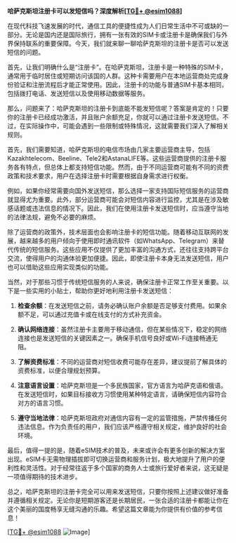 **哈萨克斯坦注册卡可以发短信吗？深度解析[[TG💪+ @esim1088](https://t.me/s/esim1088)]**

在现代科技飞速发展的时代，通信工具的便捷性成为人们日常生活中不可或缺的一部分。无论是国内还是国际旅行，拥有一张有效的SIM卡或注册卡是确保我们与外界保持联系的重要保障。今天，我们就来聊一聊哈萨克斯坦的注册卡是否可以发送短信的问题。

首先，让我们明确什么是“注册卡”。在哈萨克斯坦，注册卡是一种特殊的SIM卡，通常用于临时居住或短期访问该国的人群。这种卡需要用户在本地运营商处完成身份验证和注册流程后才能正常使用。因此，注册卡的功能与普通SIM卡基本相同，包括拨打电话、发送短信以及使用移动数据等服务。

那么，问题来了：哈萨克斯坦的注册卡到底能不能发短信呢？答案是肯定的！只要你的注册卡已经成功激活，并且账户余额充足，你就可以通过注册卡发送短信。不过，在实际操作中，可能会遇到一些限制或特殊情况，这就需要我们深入了解相关规则。

首先，我们需要知道，哈萨克斯坦的电信市场由几家主要运营商主导，包括Kazakhtelecom、Beeline、Tele2和AstanaLIFE等。这些运营商提供的注册卡服务各有特点，但总体上都支持短信功能。然而，由于不同运营商可能有不同的资费政策和技术要求，用户在选择注册卡时需要根据自身需求进行权衡。

例如，如果你经常需要向国外发送短信，那么选择一家支持国际短信服务的运营商就显得尤为重要。此外，部分运营商可能会对短信内容进行监控，尤其是在涉及敏感话题或违法信息的情况下。因此，我们在使用注册卡发送短信时，应当遵守当地的法律法规，避免不必要的麻烦。

除了运营商的政策外，技术层面也会影响注册卡的短信功能。随着移动互联网的发展，越来越多的用户倾向于使用即时通讯软件（如WhatsApp、Telegram）来替代传统的短信服务。这些应用不仅提供了更加丰富的沟通方式，还往往支持跨平台交流，使得用户的沟通体验更加便捷。因此，即使注册卡本身无法发送短信，用户也可以借助这些应用实现类似的功能。

当然，对于那些习惯于传统短信服务的人来说，确保注册卡正常工作至关重要。以下是一些实用的小贴士，帮助你更好地利用注册卡发送短信：

1. **检查余额**：在发送短信之前，请务必确认账户余额是否足够支付费用。如果余额不足，可以通过充值卡或在线支付的方式补充资金。
   
2. **确认网络连接**：虽然注册卡主要用于移动通信，但在某些情况下，稳定的网络连接也是发送短信的关键因素之一。确保手机信号良好或Wi-Fi连接畅通无阻。

3. **了解资费标准**：不同的运营商对短信收费可能存在差异，建议提前了解具体的资费标准，以便合理规划预算。

4. **注意语言设置**：哈萨克斯坦是一个多民族国家，官方语言为哈萨克语和俄语。在发送短信时，如果目标接收方习惯使用某种特定语言，请确保短信内容符合对方的语言习惯。

5. **遵守当地法律**：哈萨克斯坦政府对通信内容有一定的监管措施，严禁传播任何违法信息。作为负责任的用户，我们应该严格遵守相关规定，维护良好的社会环境。

最后，值得一提的是，随着eSIM技术的普及，未来或许会有更多创新的解决方案出现。eSIM卡无需物理插拔即可切换运营商和服务计划，极大地提升了用户的便利性和灵活性。对于经常往返于多个国家的商务人士或旅行爱好者来说，这无疑是一项值得期待的技术进步。

总之，哈萨克斯坦的注册卡完全可以用来发送短信，只要你按照上述建议做好准备并遵循相关规定。无论你是短期游客还是长期居民，一张合适的注册卡都能让你在这个美丽的国度畅享无缝沟通的乐趣。希望这篇文章能为你提供有价值的参考信息！

[[TG💪+ @esim1088](https://t.me/s/esim1088) ![Image](https://i.postimg.cc/4NQfJmqS/Snipaste-2025-05-13-00-14-12.png)]